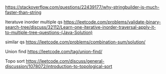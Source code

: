 https://stackoverflow.com/questions/22439177/why-stringbuilder-is-much-faster-than-string

Iteratuve inorder multiple qs
https://leetcode.com/problems/validate-binary-search-tree/discuss/32112/Learn-one-iterative-inorder-traversal-apply-it-to-multiple-tree-questions-(Java-Solution)

similar qs
https://leetcode.com/problems/combination-sum/solution/

Union find https://leetcode.com/tag/union-find/

Topo sort https://leetcode.com/discuss/general-discussion/1078072/introduction-to-topological-sort
